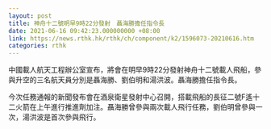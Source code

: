 ```yaml
---
layout: post
title: 神舟十二號明早9時22分發射　聶海勝擔任指令長
date: 2021-06-16 09:42:23.000000000 +08:00
link: https://news.rthk.hk/rthk/ch/component/k2/1596073-20210616.htm
categories: rthk
---
```


中國載人航天工程辦公室宣布，將會在明早9時22分發射神舟十二號載人飛船，參與升空的三名航天員分別是聶海勝、劉伯明和湯洪波。聶海勝擔任指令長。

今次任務通報的新聞發布會在酒泉衛星發射中心召開，搭載飛船的長征二號F遙十二火箭在上午進行推進劑加注。聶海勝曾參與兩次載人飛行任務，劉伯明曾參與一次，湯洪波是首次參與飛行。
